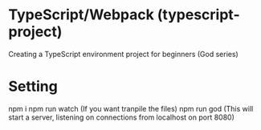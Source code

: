 # TypeScript/Webpack (typescript-project)
Creating a TypeScript environment project for beginners (God series)

# Setting
npm i
npm run watch (If you want tranpile the files)
npm run god (This will start a server, listening on connections from localhost on port 8080)
